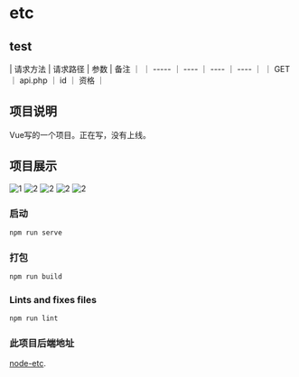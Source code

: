 # etc

## test

| 请求方法 | 请求路径 | 参数 | 备注 ｜
｜ ----- ｜ ---- ｜ ---- ｜ ---- ｜
｜ GET ｜ api.php ｜ id ｜ 资格 ｜

## 项目说明

Vue写的一个项目。正在写，没有上线。

## 项目展示

![1](https://github.com/rijianyunxi/etc/blob/master/yanshi/11.png?raw=true)
![2](https://github.com/rijianyunxi/etc/blob/master/yanshi/12.png?raw=true)
![2](https://github.com/rijianyunxi/etc/blob/master/yanshi/13.png?raw=true)
![2](https://github.com/rijianyunxi/etc/blob/master/yanshi/14.png?raw=true)
![2](https://github.com/rijianyunxi/etc/blob/master/yanshi/15.png?raw=true)

### 启动

``` javascript
npm run serve
```

### 打包

``` javascript
npm run build
```

### Lints and fixes files

``` javascript
npm run lint
```

### 此项目后端地址

[node-etc](https://github.com/rijianyunxi/node-etc).
